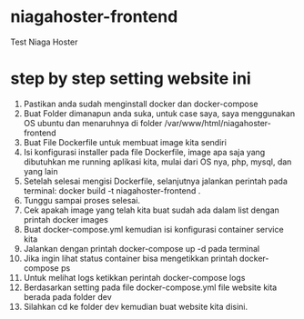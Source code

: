 # niagahoster-frontend
Test Niaga Hoster

# step by step setting website ini
1. Pastikan anda sudah menginstall docker dan docker-compose
2. Buat Folder dimanapun anda suka, untuk case saya, saya menggunakan OS ubuntu dan menaruhnya di folder /var/www/html/niagahoster-frontend
3. Buat File Dockerfile untuk membuat image kita sendiri
4. Isi konfigurasi installer pada file Dockerfile, image apa saja yang dibutuhkan me running aplikasi kita, mulai dari OS nya, php, mysql, dan yang lain
5. Setelah selesai mengisi Dockerfile, selanjutnya jalankan perintah pada terminal: docker build -t niagahoster-frontend .
6. Tunggu sampai proses selesai.
7. Cek apakah image yang telah kita buat sudah ada dalam list dengan printah docker images
8. Buat docker-compose.yml kemudian isi konfigurasi container service kita
9. Jalankan dengan printah docker-compose up -d pada terminal
10. Jika ingin lihat status container bisa mengetikkan printah docker-compose ps
11. Untuk melihat logs ketikkan perintah docker-compose logs
12. Berdasarkan setting pada file docker-compose.yml file website kita berada pada folder dev
13. Silahkan cd ke folder dev kemudian buat website kita disini.

